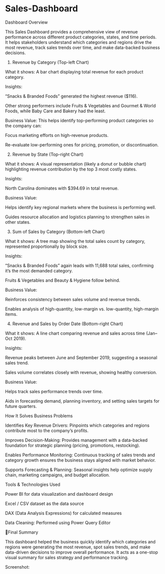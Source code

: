 # Sales-Dashboard
Dashboard Overview

This Sales Dashboard provides a comprehensive view of revenue performance across different product categories, states, and time periods.
It helps stakeholders understand which categories and regions drive the most revenue, track sales trends over time, and make data-backed business decisions.

 1. Revenue by Category (Top-left Chart)

What it shows:
A bar chart displaying total revenue for each product category.

Insights:

“Snacks & Branded Foods” generated the highest revenue ($116).

Other strong performers include Fruits & Vegetables and Gourmet & World Foods, while Baby Care and Bakery had the least.

Business Value:
This helps identify top-performing product categories so the company can:

Focus marketing efforts on high-revenue products.

Re-evaluate low-performing ones for pricing, promotion, or discontinuation.

 2. Revenue by State (Top-right Chart)

What it shows:
A visual representation (likely a donut or bubble chart) highlighting revenue contribution by the top 3 most costly states.

Insights:

North Carolina dominates with $394.69 in total revenue.

Business Value:

Helps identify key regional markets where the business is performing well.

Guides resource allocation and logistics planning to strengthen sales in other states.

 3. Sum of Sales by Category (Bottom-left Chart)

What it shows:
A tree map showing the total sales count by category, represented proportionally by block size.

Insights:

“Snacks & Branded Foods” again leads with 11,688 total sales, confirming it’s the most demanded category.

Fruits & Vegetables and Beauty & Hygiene follow behind.

Business Value:

Reinforces consistency between sales volume and revenue trends.

Enables analysis of high-quantity, low-margin vs. low-quantity, high-margin items.

 4. Revenue and Sales by Order Date (Bottom-right Chart)

What it shows:
A line chart comparing revenue and sales across time (Jan–Oct 2019).

Insights:

Revenue peaks between June and September 2019, suggesting a seasonal sales trend.

Sales volume correlates closely with revenue, showing healthy conversion.

Business Value:

Helps track sales performance trends over time.

Aids in forecasting demand, planning inventory, and setting sales targets for future quarters.

 How It Solves Business Problems

Identifies Key Revenue Drivers:
Pinpoints which categories and regions contribute most to the company’s profits.

Improves Decision-Making:
Provides management with a data-backed foundation for strategic planning (pricing, promotions, restocking).

Enables Performance Monitoring:
Continuous tracking of sales trends and category growth ensures the business stays aligned with market behavior.

Supports Forecasting & Planning:
Seasonal insights help optimize supply chain, marketing campaigns, and budget allocation.

 Tools & Technologies Used

Power BI for data visualization and dashboard design

Excel / CSV dataset as the data source

DAX (Data Analysis Expressions) for calculated measures

Data Cleaning: Performed using Power Query Editor

🏁Final Summary

This dashboard helped the business quickly identify which categories and regions were generating the most revenue, spot sales trends, and make data-driven decisions to improve overall performance. It acts as a one-stop visual summary for sales strategy and performance tracking.



Screenshot:
